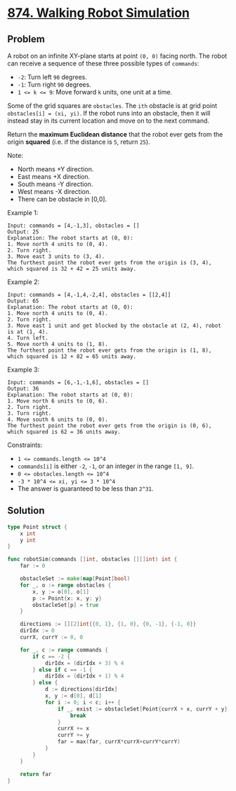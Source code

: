 # [874. Walking Robot Simulation](https://leetcode.com/problems/walking-robot-simulation/)

## Problem

A robot on an infinite XY-plane starts at point `(0, 0)` facing north. The robot can receive a sequence of these three possible types of `commands`:

- `-2`: Turn left `90` degrees.
- `-1`: Turn right `90` degrees.
- `1 <= k <= 9`: Move forward `k` units, one unit at a time.

Some of the grid squares are `obstacles`. The `ith` obstacle is at grid point `obstacles[i] = (xi, yi)`. If the robot runs into an obstacle, then it will instead stay in its current location and move on to the next command.

Return the **maximum Euclidean distance** that the robot ever gets from the origin **squared** (i.e. if the distance is `5`, return `25`).


Note:

- North means +Y direction.
- East means +X direction.
- South means -Y direction.
- West means -X direction.
- There can be obstacle in [0,0].

Example 1:

```
Input: commands = [4,-1,3], obstacles = []
Output: 25
Explanation: The robot starts at (0, 0):
1. Move north 4 units to (0, 4).
2. Turn right.
3. Move east 3 units to (3, 4).
The furthest point the robot ever gets from the origin is (3, 4), which squared is 32 + 42 = 25 units away.
```

Example 2:

```
Input: commands = [4,-1,4,-2,4], obstacles = [[2,4]]
Output: 65
Explanation: The robot starts at (0, 0):
1. Move north 4 units to (0, 4).
2. Turn right.
3. Move east 1 unit and get blocked by the obstacle at (2, 4), robot is at (1, 4).
4. Turn left.
5. Move north 4 units to (1, 8).
The furthest point the robot ever gets from the origin is (1, 8), which squared is 12 + 82 = 65 units away.
```

Example 3:

```
Input: commands = [6,-1,-1,6], obstacles = []
Output: 36
Explanation: The robot starts at (0, 0):
1. Move north 6 units to (0, 6).
2. Turn right.
3. Turn right.
4. Move south 6 units to (0, 0).
The furthest point the robot ever gets from the origin is (0, 6), which squared is 62 = 36 units away.
``` 

Constraints:

- `1 <= commands.length <= 10^4`
- `commands[i]` is either `-2`, `-1`, or an integer in the range `[1, 9]`.
- `0 <= obstacles.length <= 10^4`
- `-3 * 10^4 <= xi, yi <= 3 * 10^4`
- The answer is guaranteed to be less than `2^31`.


## Solution

```go
type Point struct {
	x int
	y int
}

func robotSim(commands []int, obstacles [][]int) int {
	far := 0

	obstacleSet := make(map[Point]bool)
	for _, o := range obstacles {
		x, y := o[0], o[1]
		p := Point{x: x, y: y}
		obstacleSet[p] = true
	}

	directions := [][2]int{{0, 1}, {1, 0}, {0, -1}, {-1, 0}}
	dirIdx := 0
	currX, currY := 0, 0

	for _, c := range commands {
		if c == -2 {
			dirIdx = (dirIdx + 3) % 4
		} else if c == -1 {
			dirIdx = (dirIdx + 1) % 4
		} else {
			d := directions[dirIdx]
			x, y := d[0], d[1]
			for i := 0; i < c; i++ {
				if _, exist := obstacleSet[Point{currX + x, currY + y}]; exist {
					break
				}
				currX += x
				currY += y
				far = max(far, currX*currX+currY*currY)
			}
		}
	}

	return far
}
```